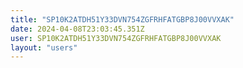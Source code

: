```yaml
---
title: "SP10K2ATDH51Y33DVN754ZGFRHFATGBP8J00VVXAK"
date: 2024-04-08T23:03:45.351Z
user: SP10K2ATDH51Y33DVN754ZGFRHFATGBP8J00VVXAK
layout: "users"
---
```

    